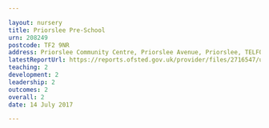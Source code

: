 ```yaml
---

layout: nursery
title: Priorslee Pre-School
urn: 208249
postcode: TF2 9NR
address: Priorslee Community Centre, Priorslee Avenue, Priorslee, TELFORD, Shropshire, TF2 9NR
latestReportUrl: https://reports.ofsted.gov.uk/provider/files/2716547/urn/208249.pdf
teaching: 2
development: 2
leadership: 2
outcomes: 2
overall: 2
date: 14 July 2017

---
```

